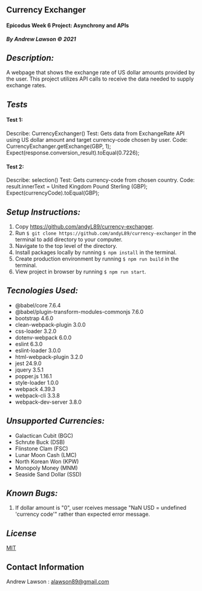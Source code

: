 ## Currency Exchanger
#### Epicodus Week 6 Project: Asynchrony and APIs
***By Andrew Lawson © 2021***

## *Description:*
A webpage that shows the exchange rate of US dollar amounts provided by the user. This project utilizes API calls to receive the data needed to supply exchange rates.

## *Tests*
#### Test 1:
Describe: CurrencyExchanger()
Test: Gets data from ExchangeRate API using US dollar amount and target currency-code chosen by user.
Code: CurrencyExchanger.getExchange(GBP, 1);
Expect(response.conversion_result).toEqual(0.7226);
#### Test 2:
Describe: selection()
Test: Gets currency-code from chosen country.
Code: result.innerText = United Kingdom Pound Sterling (GBP);
Expect(currencyCode).toEqual(GBP);


## *Setup Instructions:*
1. Copy https://github.com/andyL89/currency-exchanger.
2. Run `$ git clone https://github.com/andyL89/currency-exchanger` in the terminal to add directory to your computer.
3. Navigate to the top level of the directory.
4. Install packages locally by running `$ npm install` in the terminal.
5. Create production environment by running `$ npm run build` in the terminal.
6. View project in browser by running `$ npm run start`.

## *Tecnologies Used:*
* @babel/core 7.6.4
* @babel/plugin-transform-modules-commonjs 7.6.0
* bootstrap 4.6.0
* clean-webpack-plugin 3.0.0
* css-loader 3.2.0
* dotenv-webpack 6.0.0
* eslint 6.3.0
* eslint-loader 3.0.0
* html-webpack-plugin 3.2.0
* jest 24.9.0
* jquery 3.5.1
* popper.js 1.16.1
* style-loader 1.0.0
* webpack 4.39.3
* webpack-cli 3.3.8
* webpack-dev-server 3.8.0

## *Unsupported Currencies:*
* Galactican Cubit (BGC)
* Schrute Buck (DSB)
* Flinstone Clam (FSC)
* Lunar Moon Cash (LMC)
* North Korean Won (KPW)
* Monopoly Money (MNM)
* Seaside Sand Dollar (SSD)

## *Known Bugs:*
1. If dollar amount is "0", user rceives message "NaN USD = undefined 'currency code'" rather than expected error message.

## *License*

[MIT](LICENSE.txt)

## Contact Information

Andrew Lawson : alawson89@gmail.com